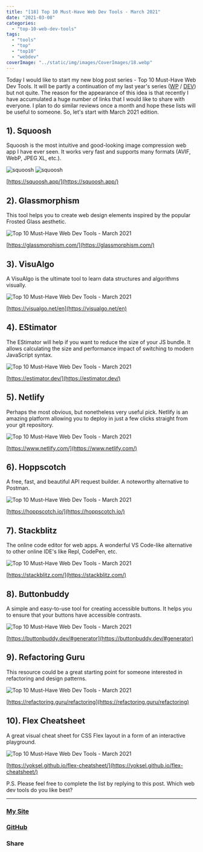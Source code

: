 ```yaml
---
title: "[18] Top 10 Must-Have Web Dev Tools - March 2021"
date: "2021-03-08"
categories:
  - "top-10-web-dev-tools"
tags:
  - "tools"
  - "top"
  - "top10"
  - "webdev"
coverImage: "../static/img/images/CoverImages/18.webp"
---
```


Today I would like to start my new blog post series - Top 10 Must-Have Web Dev Tools. It will be partly a continuation of my last year's series ([WP](https://create-react-app.com/tag/top/) / [DEV](https://dev.to/villivald/series/9717)) but not quite. The reason for the appearance of this idea is that recently I have accumulated a huge number of links that I would like to share with everyone. I plan to do similar reviews once a month and hope these lists will be useful to someone. So, let's start with March 2021 edition.

## 1). Squoosh

Squoosh is the most intuitive and good-looking image compression web app I have ever seen. It works very fast and supports many formats (AVIF, WebP, JPEG XL, etc.).

![squoosh](https://reverent-carson-67c52e.netlify.app/static/img/images/Screenshot-2021-03-07-at-21.44.16-1024x826.png)
![squoosh](https://reverent-carson-67c52e.netlify.app/static/img/images/Screenshot-2021-03-07-at-21.44.58-1024x528.png)

[https://squoosh.app/](https://squoosh.app/)

## 2). Glassmorphism

This tool helps you to create web design elements inspired by the popular Frosted Glass aesthetic.

![Top 10 Must-Have Web Dev Tools - March 2021](https://reverent-carson-67c52e.netlify.app/static/img/images/Screenshot-2021-03-07-at-21.45.32-1024x780.png)

[https://glassmorphism.com/](https://glassmorphism.com/)

## 3). VisuAlgo

A VisuAlgo is the ultimate tool to learn data structures and algorithms visually.

![Top 10 Must-Have Web Dev Tools - March 2021](https://reverent-carson-67c52e.netlify.app/static/img/images/Screenshot-2021-03-07-at-21.46.34-1024x532.png)

[https://visualgo.net/en](https://visualgo.net/en)

## 4). EStimator

The EStimator will help if you want to reduce the size of your JS bundle. It allows calculating the size and performance impact of switching to modern JavaScript syntax.

![Top 10 Must-Have Web Dev Tools - March 2021](https://reverent-carson-67c52e.netlify.app/static/img/images/Screenshot-2021-03-07-at-21.56.31-1-1024x564.png)

[https://estimator.dev/](https://estimator.dev/)

## 5). Netlify

Perhaps the most obvious, but nonetheless very useful pick. Netlify is an amazing platform allowing you to deploy in just a few clicks straight from your git repository.

![Top 10 Must-Have Web Dev Tools - March 2021](https://reverent-carson-67c52e.netlify.app/static/img/images/Screenshot-2021-03-07-at-21.57.15-1024x433.png)

[https://www.netlify.com/](https://www.netlify.com/)

## 6). Hoppscotch

A free, fast, and beautiful API request builder. A noteworthy alternative to Postman.

![Top 10 Must-Have Web Dev Tools - March 2021](https://reverent-carson-67c52e.netlify.app/static/img/images/Screenshot-2021-03-07-at-21.57.29-1024x532.png)

[https://hoppscotch.io/](https://hoppscotch.io/)

## 7). Stackblitz

The online code editor for web apps. A wonderful VS Code-like alternative to other online IDE's like Repl, CodePen, etc.

![Top 10 Must-Have Web Dev Tools - March 2021](https://reverent-carson-67c52e.netlify.app/static/img/images/Screenshot-2021-03-07-at-22.54.31-1024x348.png)

[https://stackblitz.com/](https://stackblitz.com/)

## 8). Buttonbuddy

A simple and easy-to-use tool for creating accessible buttons. It helps you to ensure that your buttons have accessible contrasts.

![Top 10 Must-Have Web Dev Tools - March 2021](https://reverent-carson-67c52e.netlify.app/static/img/images/Screenshot-2021-03-07-at-22.55.19-1024x507.png)

[https://buttonbuddy.dev/#generator](https://buttonbuddy.dev/#generator)

## 9). Refactoring Guru

This resource could be a great starting point for someone interested in refactoring and design patterns.

![Top 10 Must-Have Web Dev Tools - March 2021](https://reverent-carson-67c52e.netlify.app/static/img/images/Screenshot-2021-03-07-at-22.53.48-1024x531.png)

[https://refactoring.guru/refactoring](https://refactoring.guru/refactoring)

## 10). Flex Cheatsheet

A great visual cheat sheet for CSS Flex layout in a form of an interactive playground.

![Top 10 Must-Have Web Dev Tools - March 2021](https://reverent-carson-67c52e.netlify.app/static/img/images/Screenshot-2021-03-08-at-13.54.25-1024x518.png)

[https://yoksel.github.io/flex-cheatsheet/](https://yoksel.github.io/flex-cheatsheet/)

P.S. Please feel free to complete the list by replying to this post. Which web dev tools do you like best?

---

### [My Site](https://villivald.com/)

### [GitHub](https://github.com/villivald)

### Share

<script src="https://yastatic.net/share2/share.js"></script>
